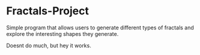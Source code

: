 # Fractals-Project

Simple program that allows users to generate different types of fractals and explore the interesting shapes they generate.

Doesnt do much, but hey it works.
